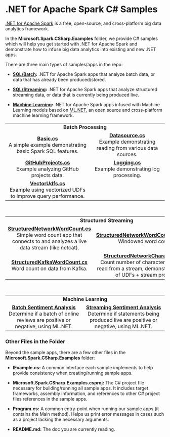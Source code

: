 # .NET for Apache Spark C# Samples

[.NET for Apache Spark](https://dot.net/spark) is a free, open-source, and cross-platform big data analytics framework.

In the **Microsoft.Spark.CSharp.Examples** folder, we provide C# samples which will help you get started with .NET for Apache Spark
and demonstrate how to infuse big data analytics into existing and new .NET apps. 

There are three main types of samples/apps in the repo:

* **[SQL/Batch](Sql/Batch):** .NET for Apache Spark apps that analyze batch data, or data that has already been produced/stored.

* **[SQL/Streaming](Sql/Streaming):** .NET for Apache Spark apps that analyze structured streaming data, or data that is currently being produced live.

* **[Machine Learning](MachineLearning):** .NET for Apache Spark apps infused with Machine Learning models based on [ML.NET](http://dot.net/ml),
an open source and cross-platform machine learning framework.

<table >
  <tr>
    <td align="middle" colspan="2"><b>Batch Processing</td>
  </tr>
  <tr>
  <td align="middle"><a href="Sql/Batch/Basic.cs"><b>Basic.cs</a></b><br>A simple example demonstrating basic Spark SQL features.<br></td>
  <td align="middle"><a href="Sql/Batch/Datasource.cs"><b>Datasource.cs</a></b><br>Example demonstrating reading from various data sources.<br></td>
  </tr>
  <tr>
    <td align="middle"><a href="Sql/Batch/GitHubProjects.cs"><b>GitHubProjects.cs</a></b><br>Example analyzing GitHub projects data.<br></td>
    <td align="middle"><a href="Sql/Batch/Logging.cs"><b>Logging.cs</a></b><br>Example demonstrating log processing.<br></td>
  </tr>
  <tr>
    <td align="middle"><a href="Sql/Batch/VectorUdfs.cs"><b>VectorUdfs.cs</a></b><br>Example using vectorized UDFs to improve query performance.<br></td>
  </tr>
</table>

<br>

<table >
  <tr>
    <td align="middle" colspan="2"><b>Structured Streaming</td>
  </tr>
  <tr>
    <td align="middle"><a href="Sql/Streaming/StructuredNetworkWordCount.cs"><b>StructuredNetworkWordCount.cs</a></b><br>Simple word count app that connects to and analyzes a live data stream (like netcat).<br></td>
    <td align="middle"><a href="Sql/Streaming/StructuredNetworkWordCountWindowed.cs"><b>StructuredNetworkWordCountWindowed.cs</a></b><br>Windowed word count app.<br></td>
  </tr>
  <tr>
    <td align="middle"><a href="Sql/Streaming/StructuredKafkaWordCount.cs"><b>StructuredKafkaWordCount.cs</a></b><br>Word count on data from Kafka.<br></td>
      <td align="middle"><a href="Sql/Streaming/StructuredNetworkCharacterCount.cs"><b>StructuredNetworkCharacterCount.cs</a></b><br>Count number of characters in each string read from a stream, demonstrating the power of UDFs + stream processing.<br></td>
  </tr>
</table>

<br>

<table >
  <tr>
    <td align="middle" colspan="2"><b>Machine Learning</td>
  </tr>
  <tr>
    <td align="middle"><a href="MachineLearning/Sentiment/Program.cs"><b>Batch Sentiment Analysis</a></b><br>Determine if a batch of online reviews are positive or negative, using ML.NET.<br></td>
    <td align="middle"><a href="MachineLearning/SentimentStream/Program.cs"><b>Streaming Sentiment Analysis</a></b><br>Determine if statements being produced live are positive or negative, using ML.NET.<br></td>
  </tr>
</table>

### Other Files in the Folder

Beyond the sample apps, there are a few other files in the **Microsoft.Spark.CSharp.Examples** folder:

* **IExample.cs:** A common interface each sample implements to help provide consistency when creating/running sample apps.

* **Microsoft.Spark.CSharp.Examples.csproj:** The C# project file necessary for building/running all sample apps. It includes target
frameworks, assembly information, and references to other C# project files references in the sample apps.

* **Program.cs:** A common entry-point when running our sample apps (it contains the Main method). Helps us print error messages in cases such as a project lacking the necessary arguments.

* **README.md:** The doc you are currently reading.
